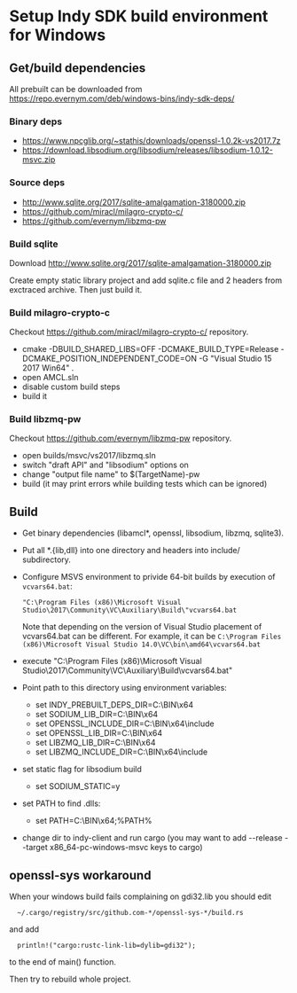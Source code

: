 # Setup Indy SDK build environment for Windows

## Get/build dependencies

All prebuilt can be downloaded from
https://repo.evernym.com/deb/windows-bins/indy-sdk-deps/

### Binary deps

- https://www.npcglib.org/~stathis/downloads/openssl-1.0.2k-vs2017.7z
- https://download.libsodium.org/libsodium/releases/libsodium-1.0.12-msvc.zip

### Source deps

- http://www.sqlite.org/2017/sqlite-amalgamation-3180000.zip
- https://github.com/miracl/milagro-crypto-c/
- https://github.com/evernym/libzmq-pw

### Build sqlite

Download http://www.sqlite.org/2017/sqlite-amalgamation-3180000.zip

Create empty static library project and add sqlite.c file and 2 headers from exctraced
archive. Then just build it.

### Build milagro-crypto-c

Checkout https://github.com/miracl/milagro-crypto-c/ repository.
- cmake -DBUILD_SHARED_LIBS=OFF -DCMAKE_BUILD_TYPE=Release -DCMAKE_POSITION_INDEPENDENT_CODE=ON -G "Visual Studio 15 2017 Win64" .
- open AMCL.sln
- disable custom build steps
- build it

### Build libzmq-pw

Checkout https://github.com/evernym/libzmq-pw repository.
- open builds/msvc/vs2017/libzmq.sln
- switch "draft API" and "libsodium" options on
- change "output file name" to $(TargetName)-pw
- build (it may print errors while
  building tests which can be ignored)

## Build

- Get binary dependencies (libamcl*, openssl, libsodium, libzmq, sqlite3).
- Put all *.{lib,dll} into one directory and headers into include/ subdirectory.
- Configure MSVS environment to privide 64-bit builds by execution of `vcvars64.bat`:
  
  ```
  "C:\Program Files (x86)\Microsoft Visual Studio\2017\Community\VC\Auxiliary\Build\"vcvars64.bat
  ```
  
  Note that depending on the version of Visual Studio placement of vcvars64.bat can be different. For example, it can be
  `C:\Program Files (x86)\Microsoft Visual Studio 14.0\VC\bin\amd64\vcvars64.bat`  
- execute "C:\Program Files (x86)\Microsoft Visual Studio\2017\Community\VC\Auxiliary\Build\vcvars64.bat"
- Point path to this directory using environment variables:
  - set INDY_PREBUILT_DEPS_DIR=C:\BIN\x64
  - set SODIUM_LIB_DIR=C:\BIN\x64
  - set OPENSSL_INCLUDE_DIR=C:\BIN\x64\include
  - set OPENSSL_LIB_DIR=C:\BIN\x64
  - set LIBZMQ_LIB_DIR=C:\BIN\x64
  - set LIBZMQ_INCLUDE_DIR=C:\BIN\x64\include
- set static flag for libsodium build
  - set SODIUM_STATIC=y
- set PATH to find .dlls:
  - set PATH=C:\BIN\x64;%PATH%
- change dir to indy-client and run cargo (you may want to add --release --target x86_64-pc-windows-msvc keys to cargo)

## openssl-sys workaround

When your windows build fails complaining on gdi32.lib you should edit

```
  ~/.cargo/registry/src/github.com-*/openssl-sys-*/build.rs
```

and add

```
  println!("cargo:rustc-link-lib=dylib=gdi32");
```

to the end of main() function.

Then try to rebuild whole project.
